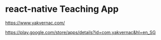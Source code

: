 # react-native Teaching App

https://www.yakvernac.com/

https://play.google.com/store/apps/details?id=com.yakvernac&hl=en_SG
